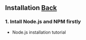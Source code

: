 ## Installation [Back](./../webpack.md)

### 1. Intall Node.js and NPM firstly

- Node.js installation tutorial
